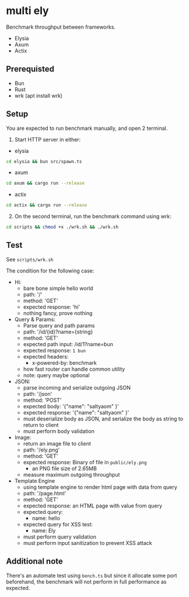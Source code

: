 # multi ely
Benchmark throughput between frameworks.
- Elysia
- Axum
- Actix

## Prerequisted
- Bun
- Rust
- wrk (apt install wrk)

## Setup
You are expected to run benchmark manually, and open 2 terminal.

1. Start HTTP server in either:
- elysia
```bash
cd elysia && bun src/spawn.ts
```

- axum
```bash
cd axum && cargo run --release
```

- actix
```bash
cd actix && cargo run --release
```

2. On the second terminal, run the benchmark command using wrk:
```bash
cd scripts && chmod +x ./wrk.sh && ./wrk.sh
```

## Test
See `scripts/wrk.sh`

The condition for the following case:
- Hi:
    - bare bone simple hello world
    - path: '/'
    - method: 'GET'
    - expected response: 'hi'
    - nothing fancy, prove nothing
- Query & Params:
    - Parse query and path params
    - path: '/id/{id}?name={string}
    - method: 'GET'
    - expected path input: /id/1?name=bun
    - expected response: `1 bun`
    - expected headers:
        - x-powered-by: benchmark
    - how fast router can handle common utility
    - note: query maybe optional
- JSON:
    - parse incoming and serialize outgoing JSON
    - path: '/json'
    - method: 'POST'
    - expected body: '{"name": "saltyaom" }'
    - expected response: '{"name": "saltyaom" }'
    - must deserialize body as JSON, and serialize the body as string to return to client
    - must perform body validation
- Image:
    - return an image file to client
    - path: '/ely.png'
    - method: 'GET'
    - expected response: Binary of file in `public/ely.png`
        - an PNG file size of 2.65MB
    - measure maximum outgoing throughput
- Template Engine
    - using template engine to render html page with data from query
    - path: '/page.html'
    - method: 'GET'
    - expected response: an HTML page with value from query
    - expected query:
        - name: hello
    - expected query for XSS test:
        - name: Ely<script>XSS</script>
    - must perform query validation
    - must perform input sanitization to prevent XSS attack

## Additional note
There's an automate test using `bench.ts` but since it allocate some port beforehand, the benchmark will not perform in full performance as expected.

